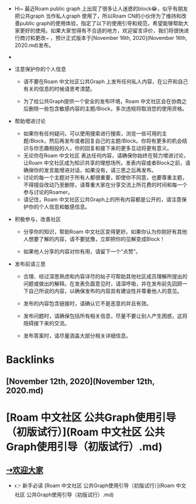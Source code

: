 - Hi~ 最近Roam public graph 上出现了很多让人迷惑的block😂，似乎有朋友把公共graph 当作私人graph 使用了，所以Roam CN的小伙伴为了维持和改善public graph的使用体验，指定了以下的使用引导和规范，希望能够帮助大家更好的使用。如果大家觉得有不合适的地方，欢迎留言评价，我们将很快进行商讨和更改~ ，预计正式版本于[November 16th, 2020](November 16th, 2020.md)发布。
- 
- 注意保护你的个人信息
    - 请不要在Roam 中文社区公共Graph 上发布任何私人内容，在公开和自己有关的信息的时候请思考清楚。

    - 为了给公共Graph提供一个安全的发布环境，Roam 中文社区会在协商之后删除一些包含敏感内容的主题/Block，多次违规将取消您的使用资格。
- 帮助增进讨论

    - 如果你有任何疑问，可以使用搜索进行搜索，浏览一些可用的主题/Block，然后再发布或者回复自己的主题/Block。你将有更多的机会结识与你志趣相投的人，你的回复和接下来的更多互动将更有意义。
    - 无论你在Roam 中文社区 表达任何内容，请确保你始终在努力增进讨论，让Roam 中文社区成为知识共享的理想场所。发表内容或者Block之前，请确保你的发言能增进对话，如果没有，请三思之后再发布。
    - 讨论的每一个主题对于所有人都很重要，即使你不同意，也要尊重主题，不得擅自改动乃至删除，请尊重大家在分享交流上所花费的时间和每一个参与讨论的Roamer。
    - 请记住，Roam 中文社区公共Graph上的所有内容都是公开的，请注意保护你的个人信息和敏感信息。
- 积极参与，改善社区
    - 分享你的知识，帮助Roam 中文社区变得更好。如果你认为你刚好有其他人想要了解的内容，请不要犹豫，立即把你的见解变成Block！

    - 如果他人分享的内容对你有用，请留下一个“点赞”。

- 发布前请三思
    - 合理、经过深思熟虑和内容详尽的帖子可帮助其他社区成员理解所提出的问题或做出的解释。在发表负面意见时，请深呼吸，并在发布前先回顾一下自己所说的内容，以确保发布的内容具有建设性并尊重他人的意见。

    - 发布的内容包含链接时，请确认它不是恶意的并且有效。

    - 发布问题时，请确保包括所有相关信息，尽量不要让别人产生困惑，这将阻碍接下来的交流。
    - 发布答案时，请尽量涵盖大部分相关详细信息。

# Backlinks
## [November 12th, 2020](November 12th, 2020.md)

# [Roam 中文社区 公共Graph使用引导（初版试行）](Roam 中文社区 公共Graph使用引导（初版试行）.md)

## [⇢欢迎大家](⇢欢迎大家.md)
- 👉 新手必读  [Roam 中文社区 公共Graph使用引导（初版试行）](Roam 中文社区 公共Graph使用引导（初版试行）.md)

